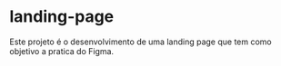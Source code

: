# landing-page
Este projeto é o desenvolvimento de uma landing page que tem como objetivo a pratica do Figma.
